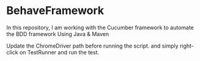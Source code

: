 # BehaveFramework
In this repository, I am working with the Cucumber framework to automate the BDD framework Using Java & Maven

Update the ChromeDriver path before running the script.
and simply right-click on TestRunner and run the test. 
